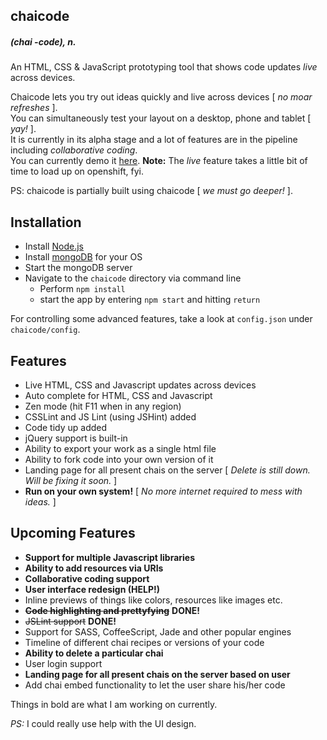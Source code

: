 chaicode
-------------
##### (chai -code), *n.*  

An HTML, CSS & JavaScript prototyping tool that shows code updates *live* across devices.

Chaicode lets you try out ideas quickly and live across devices [ *no moar refreshes* ].    
You can simultaneously test your layout on a desktop, phone and tablet [ *yay!* ].  
It is currently in its alpha stage and a lot of features are in the pipeline including *collaborative coding*.   
You can currently demo it [here](http://chaicode-3lads.rhcloud.com/ "chaicode demo link").
__Note:__ The *live* feature takes a little bit of time to load up on openshift, fyi.

PS: chaicode is partially built using chaicode [ *we must go deeper!* ].

Installation
--------------
- Install [Node.js](http://nodejs.org/ "Node.js installation link")
- Install [mongoDB](http://www.mongodb.org/downloads "mongoDB installation link") for your OS
- Start the mongoDB server
- Navigate to the ```chaicode``` directory via command line   
	- Perform ```npm install```
	- start the app by entering ```npm start``` and hitting ```return```

For controlling some advanced features, take a look at ```config.json``` under ```chaicode/config```.

Features
--------------
- Live HTML, CSS and Javascript updates across devices
- Auto complete for HTML, CSS and Javascript
- Zen mode (hit F11 when in any region)
- CSSLint and JS Lint (using JSHint) added
- Code tidy up added
- jQuery support is built-in
- Ability to export your work as a single html file
- Ability to fork code into your own version of it
- Landing page for all present chais on the server [ *Delete is still down. Will be fixing it soon.* ]
- __Run on your own system!__ [ *No more internet required to mess with ideas.* ]

Upcoming Features
--------------
- __Support for multiple Javascript libraries__
- __Ability to add resources via URIs__
- __Collaborative coding support__
- __User interface redesign (HELP!)__
- Inline previews of things like colors, resources like images etc.
- ~~__Code highlighting and prettyfying__~~ __DONE!__
- ~~JSLint support~~ __DONE!__
- Support for SASS, CoffeeScript, Jade and other popular engines
- Timeline of different chai recipes or versions of your code
- __Ability to delete a particular chai__
- User login support
- __Landing page for all present chais on the server based on user__
- Add chai embed functionality to let the user share his/her code

Things in bold are what I am working on currently.   

*PS:* I could really use help with the UI design.